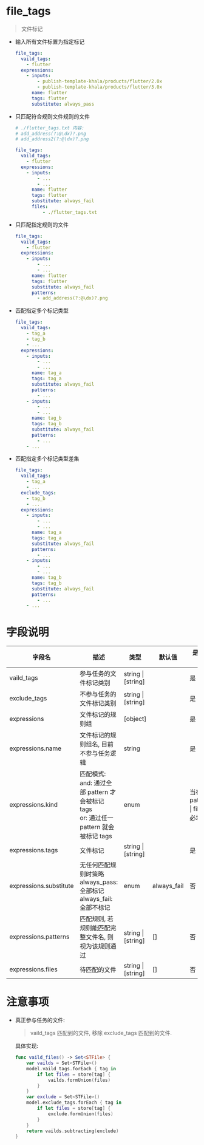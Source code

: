 # file_tags

> 文件标记

- 输入所有文件标置为指定标记

  ``` yaml
  file_tags:
    vaild_tags: 
      - flutter
    expressions:
      - inputs:
          - publish-template-khala/products/flutter/2.0x
          - publish-template-khala/products/flutter/3.0x
        name: flutter
        tags: flutter
        substitute: always_pass
  ```

- 只匹配符合规则文件规则的文件

  ``` yaml
  # ./flutter_tags.txt 内容:
  # add_address(?:@\dx)?.png
  # add_address2(?:@\dx)?.png

  file_tags:
    vaild_tags: 
      - flutter
    expressions:
      - inputs:
          - ...
          - ...
        name: flutter
        tags: flutter
        substitute: always_fail
        files:
            - ./flutter_tags.txt
  ```

- 只匹配指定规则的文件

  ``` yaml
  file_tags:
    vaild_tags: 
      - flutter
    expressions:
      - inputs:
          - ...
          - ...
        name: flutter
        tags: flutter
        substitute: always_fail
        patterns:
          - add_address(?:@\dx)?.png
  ```

- 匹配指定多个标记类型

  ``` yaml
  file_tags:
    vaild_tags: 
      - tag_a
      - tag_b
      - ...
    expressions:
      - inputs:
          - ...
          - ...
        name: tag_a
        tags: tag_a
        substitute: always_fail
        patterns:
          - ...
      - inputs:
          - ...
          - ...
        name: tag_b
        tags: tag_b
        substitute: always_fail
        patterns:
          - ...
      - ...
  ```

- 匹配指定多个标记类型差集

  ``` yaml
  file_tags:
    vaild_tags: 
      - tag_a
      - ...
    exclude_tags:
      - tag_b
      - ...
    expressions:
      - inputs:
          - ...
          - ...
        name: tag_a
        tags: tag_a
        substitute: always_fail
        patterns:
          - ...
      - inputs:
          - ...
          - ...
        name: tag_b
        tags: tag_b
        substitute: always_fail
        patterns:
          - ...
      - ...
  ```

# 字段说明

| 字段名       | 描述                     | 类型               | 默认值 | 是否必填 |
| ------------ | ------------------------ | ------------------ | ------ | -------- |
| vaild_tags   | 参与任务的文件标记类别   | string \| [string] | | 是 |
| exclude_tags | 不参与任务的文件标记类别 | string \| [string] | | 是 |
| expressions  | 文件标记的规则组        | [object]           | | 是 |
| expressions.name  | 文件标记的规则组名, 目前不参与任务逻辑 | string           | | 是 |
| expressions.kind  | 匹配模式: <br />and: 通过全部 pattern 才会被标记 tags<br />or: 通过任一 pattern 就会被标记 tags | enum | | 当存在 patterns \| files 时必填 |
| expressions.tags | 文件标记 | string \|[string] | | 是 |
| expressions.substitute | 无任何匹配规则时策略<br />always_pass: 全部标记<br />always_fail: 全部不标记 | enum | always_fail | 否 |
| expressions.patterns | 匹配规则, 若规则能匹配完整文件名, 则视为该规则通过 | string \|[string] | [] | 否 |
| expressions.files | 待匹配的文件 | string \|[string] | [] | 否 |

# 注意事项

- 真正参与任务的文件: 

    > vaild_tags 匹配到的文件, 移除 exclude_tags 匹配到的文件.
    
    具体实现:

    ```swift
    func vaild_files() -> Set<STFile> {
        var vailds = Set<STFile>()
        model.vaild_tags.forEach { tag in
            if let files = store[tag] {
                vailds.formUnion(files)
            }
        }
        var exclude = Set<STFile>()
        model.exclude_tags.forEach { tag in
            if let files = store[tag] {
                exclude.formUnion(files)
            }
        }
        return vailds.subtracting(exclude)
    }
    ```
